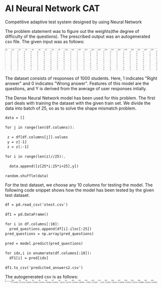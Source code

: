 # AI Neural Network CAT
 Competitive adaptive test system designed by using Neural Network

The problem statement was to figure out the weights(the degree of difficulty of the questions). The prescribed output was an autogenerated csv file. 
The given input was as follows:

![Click here](Screenshots/input.JPG)

The dataset consists of responses of 1000 students. Here, 1 indicates "Right answer" and 0 indicates "Wrong answer". Features of this model are the questions, and Y is derived from the average of user responses intially. 

The Dense Neural Network model has been used for this problem. The first part deals with training the dataset with the given train set. We divide the data into batch of 25, so as to solve the shape mismatch problem. 


    data = []

    for j in range(len(df.columns)):

     z = df[df.columns[j]].values
     y = z[-1]
     z = z[:-1]

    for i in range(len(z)//25):.

      data.append([z[25*i:25*i+25],y])

    random.shuffle(data) 


For the test dataset, we choose any 10 columns for testing the model. The following code snippet shows how the model has been tested by the given test dataset.

    df = pd.read_csv('xtest.csv')

    df1 = pd.DataFrame()

    for i in df.columns[:10]:
      pred_questions.append(df[i].iloc[:25])
    pred_questions = np.array(pred_questions)

    pred = model.predict(pred_questions)

    for idx,i in enumerate(df.columns[:10]):
      df1[i] = pred[idx]

    df1.to_csv('predicted_answers2.csv')
    
 The autogenerated csv is as follows: 
 ![Click here](Screenshots/output.JPG)
